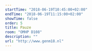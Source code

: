 ```yaml
---
startTime: "2018-06-19T10:45:00+02:00"
endTime: "2018-06-19T11:15:00+02:00"
showTime: false
order: 5
title: Pauze
room: "OMHP D108"
description: ""
url: "http://www.genm18.nl"
---
```


